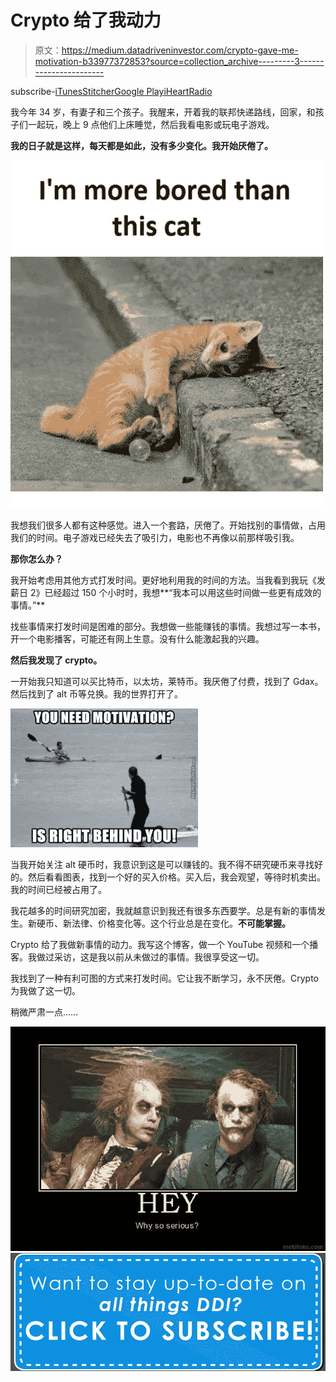 # Crypto 给了我动力

> 原文：<https://medium.datadriveninvestor.com/crypto-gave-me-motivation-b33977372853?source=collection_archive---------3----------------------->

subscribe-[iTunes](https://itunes.apple.com/us/podcast/bit-better-have-my-money/id1374764732)[Stitcher](http://www.stitcher.com/s?fid=183129&refid=stpr)[Google Play](https://playmusic.app.goo.gl/?ibi=com.google.PlayMusic&isi=691797987&ius=googleplaymusic&apn=com.google.android.music&link=https://play.google.com/music/m/Ikoddu7nd3g5ijjnhnedvdpgzo4?t%3DBit_Better_Have_My_Money!%26pcampaignid%3DMKT-na-all-co-pr-mu-pod-16)[iHeartRadio](https://www.iheart.com/podcast/269-Bit-Better-Have-My-29238100)

我今年 34 岁，有妻子和三个孩子。我醒来，开着我的联邦快递路线，回家，和孩子们一起玩，晚上 9 点他们上床睡觉，然后我看电影或玩电子游戏。

**我的日子就是这样，每天都是如此，没有多少变化。我开始厌倦了。**

![](img/707705b2619159929cf7f78b7ffd973f.png)

我想我们很多人都有这种感觉。进入一个套路，厌倦了。开始找别的事情做，占用我们的时间。电子游戏已经失去了吸引力，电影也不再像以前那样吸引我。

**那你怎么办？**

我开始考虑用其他方式打发时间。更好地利用我的时间的方法。当我看到我玩《发薪日 2》已经超过 150 个小时时，我想**“我本可以用这些时间做一些更有成效的事情。”**

找些事情来打发时间是困难的部分。我想做一些能赚钱的事情。我想过写一本书，开一个电影播客，可能还有网上生意。没有什么能激起我的兴趣。

**然后我发现了 crypto。**

一开始我只知道可以买比特币，以太坊，莱特币。我厌倦了付费，找到了 Gdax。然后找到了 alt 币等兑换。我的世界打开了。

![](img/87e9679aea896d3f24e39a8c9061a760.png)

当我开始关注 alt 硬币时，我意识到这是可以赚钱的。我不得不研究硬币来寻找好的。然后看看图表，找到一个好的买入价格。买入后，我会观望，等待时机卖出。我的时间已经被占用了。

我花越多的时间研究加密，我就越意识到我还有很多东西要学。总是有新的事情发生。新硬币、新法律、价格变化等。这个行业总是在变化。**不可能掌握。**

Crypto 给了我做新事情的动力。我写这个博客，做一个 YouTube 视频和一个播客。我做过采访，这是我以前从未做过的事情。我很享受这一切。

我找到了一种有利可图的方式来打发时间。它让我不断学习，永不厌倦。Crypto 为我做了这一切。

稍微严肃一点……

![](img/c3ef7d82e3fc57649014c14325f8f50c.png)[![](img/1e34c3b77e117bcdf48b1aba11d77061.png)](http://eepurl.com/dqWBH1)